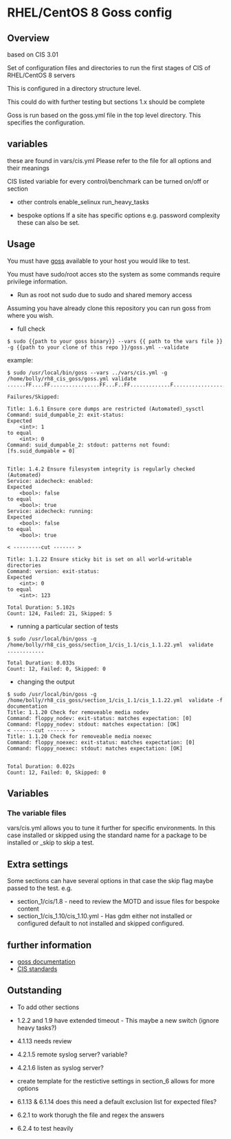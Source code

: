 # RHEL/CentOS 8 Goss config 

## Overview
based on CIS 3.01

Set of configuration files and directories to run the first stages of CIS of RHEL/CentOS 8 servers

This is configured in a directory structure level.

This could do with further testing but sections 1.x should be complete

Goss is run based on the goss.yml file in the top level directory. This specifies the configuration.


## variables

these are found in vars/cis.yml
Please refer to the file for all options and their meanings

CIS listed variable for every control/benchmark can be turned on/off or section

- other controls
enable_selinux
run_heavy_tasks

- bespoke options
If a site has specific options e.g. password complexity these can also be set.
## Usage

You must have [goss](https://github.com/aelsabbahy/goss/) available to your host you would like to test.

You must have sudo/root acces sto the system as some commands require privilege information.
- Run as root not sudo due to sudo and shared memory access

Assuming you have already clone this repository you can run goss from where you wish.

- full check
```
$ sudo {{path to your goss binary}} --vars {{ path to the vars file }} -g {{path to your clone of this repo }}/goss.yml --validate
```

example:
```
$ sudo /usr/local/bin/goss --vars ../vars/cis.yml -g /home/bolly/rh8_cis_goss/goss.yml validate
......FF....FF................FF...F..FF.............F........................FSSSS.............FS.F.F.F.F.........FFFFF....

Failures/Skipped:

Title: 1.6.1 Ensure core dumps are restricted (Automated)_sysctl
Command: suid_dumpable_2: exit-status:
Expected
    <int>: 1
to equal
    <int>: 0
Command: suid_dumpable_2: stdout: patterns not found: [fs.suid_dumpable = 0]


Title: 1.4.2 Ensure filesystem integrity is regularly checked (Automated)
Service: aidecheck: enabled:
Expected
    <bool>: false
to equal
    <bool>: true
Service: aidecheck: running:
Expected
    <bool>: false
to equal
    <bool>: true

< ---------cut ------- >

Title: 1.1.22 Ensure sticky bit is set on all world-writable directories
Command: version: exit-status:
Expected
    <int>: 0
to equal
    <int>: 123

Total Duration: 5.102s
Count: 124, Failed: 21, Skipped: 5

```
- running a particular section of tests

```
$ sudo /usr/local/bin/goss -g /home/bolly/rh8_cis_goss/section_1/cis_1.1/cis_1.1.22.yml  validate
............

Total Duration: 0.033s
Count: 12, Failed: 0, Skipped: 0

```

- changing the output

```
$ sudo /usr/local/bin/goss -g /home/bolly/rh8_cis_goss/section_1/cis_1.1/cis_1.1.22.yml  validate -f documentation
Title: 1.1.20 Check for removeable media nodev
Command: floppy_nodev: exit-status: matches expectation: [0]
Command: floppy_nodev: stdout: matches expectation: [OK]
< -------cut ------- >
Title: 1.1.20 Check for removeable media noexec
Command: floppy_noexec: exit-status: matches expectation: [0]
Command: floppy_noexec: stdout: matches expectation: [OK]


Total Duration: 0.022s
Count: 12, Failed: 0, Skipped: 0
```
## Variables

### The variable files
vars/cis.yml allows you to tune it further for specific environments.
In this case installed or skipped using the standard name for a package to be installed or _skip to skip a test.


## Extra settings



Some sections can have several options in that case the skip flag maybe passed to the test.
e.g. 
- section_1/cis/1.8 - need to review the MOTD and issue files for bespoke content
- section_1/cis_1.10/cis_1.10.yml  - Has gdm either not installed or configured default to not installed and skipped configured.
## further information

- [goss documentation](https://github.com/aelsabbahy/goss/blob/master/docs/manual.md#patterns)
- [CIS standards](https://www.cisecurity.org)

## Outstanding
- To add other sections
- 1.2.2 and 1.9 have extended timeout - This maybe a new switch (ignore heavy tasks?)
- 4.1.13 needs review 
- 4.2.1.5 remote syslog server? variable? 
- 4.2.1.6 listen as syslog server?  
- create template for the restictive settings in section_6 allows for more options

- 6.1.13 & 6.1.14 does this need a default exclusion list for expected files?
- 6.2.1 to work thorugh the file and regex the answers
- 6.2.4 to test heavily
